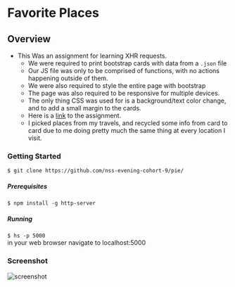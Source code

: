 # Favorite Places
## Overview
* This Was an assignment for learning XHR requests.
  * We were required to print bootstrap cards with data from a `.json` file
  * Our JS file was only to be comprised of functions, with no actions happening outside of them.
  * We were also required to style the entire page with bootstrap
  * The page was also required to be responsive for multiple devices.
  * The only thing CSS was used for is a background/text color change, and to add a small margin to the cards.
   * Here is a [link](https://github.com/nss-nightclass-projects/exercise-vault/blob/master/xhr_favorite_places.md) to the assignment.
   * I picked places from my travels, and recycled some info from card to card due to me doing pretty much the same thing at every location I visit.
   
### Getting Started
`$ git clone https://github.com/nss-evening-cohort-9/pie/`

##### Prerequisites
`$ npm install -g http-server`

##### Running
`$ hs -p 5000`  
in your web browser navigate to localhost:5000

    
### Screenshot
![screenshot](https://github.com/KeithRWalker/favoritePlaces/blob/master/imgs/screenshotFinal.jpg?raw=true)
